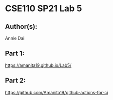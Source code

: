 # CSE110 SP21 Lab 5

## Author(s):
Annie Dai

## Part 1:

https://amanita19.github.io/Lab5/

## Part 2:

https://github.com/Amanita19/github-actions-for-ci